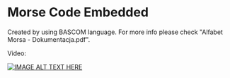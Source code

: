 Morse Code Embedded
==========

Created by using BASCOM language. 
For more info please check "Alfabet Morsa - Dokumentacja.pdf".


Video:

[![IMAGE ALT TEXT HERE](https://i.ytimg.com/vi/rLuJH4iCBk4/2.jpg?time=1491520129344)](https://youtu.be/rLuJH4iCBk4)
